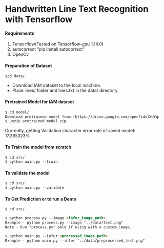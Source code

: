 # Handwritten Line Text Recognition with Tensorflow

#### Requirements
1. Tensorflow(Tested on Tensorflow-gpu 1.14.0)
2. autocorrect "pip install autocorrect"
3. OpenCv

#### Preparation of Dataset
```markdown
$cd data/
```
* Download IAM dataset to the local machine.
* Place lines/ folder and lines.txt in the data/ directory.

#### Pretrained Model for IAM dataset
```markdown
$ cd model/
Download pretrained model from (https://drive.google.com/open?id=1XUYqrHP3bCxxiskMpGNr06xSYO5bAg9L)
$ unzip pretrained_model.zip
```
Currently, getting Validation character error rate of saved model: 17.395323%

#### To Train the model from scratch
```markdown
$ cd src/
$ python main.py --train

```
#### To validate the model
```markdown
$ cd src/
$ python main.py --validate
```
#### To Get Prediction or to run a Demo
```markdown
$ cd src/

$ python process.py --image <infer_image_path>
Example - python process.py --image "../data/test.png"
Note - Run "process.py" only if using with a custom image.

$ python main.py --infer <processed_image_path>
Example - python main.py --infer "../data/preprocessed_test.png"
```
